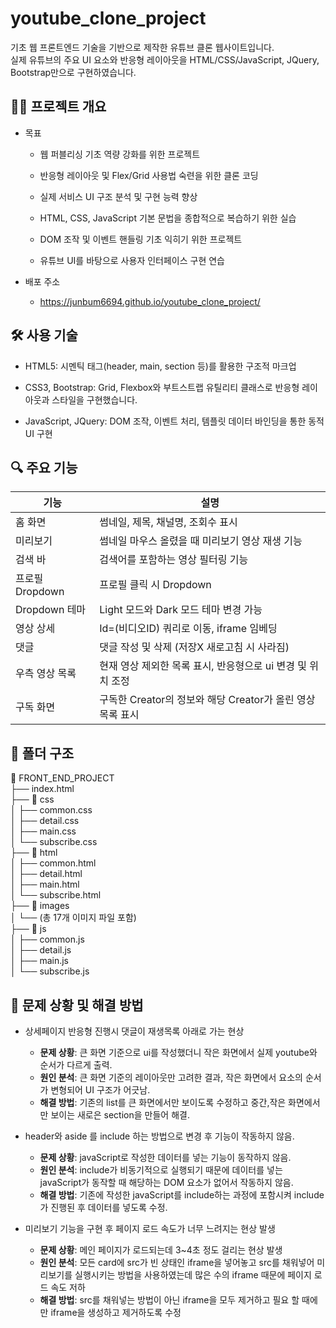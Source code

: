 # youtube_clone_project

기초 웹 프론트엔드 기술을 기반으로 제작한 유튜브 클론 웹사이트입니다.  
실제 유튜브의 주요 UI 요소와 반응형 레이아웃을 HTML/CSS/JavaScript, JQuery, Bootstrap만으로 구현하였습니다.

## 👩‍💻 프로젝트 개요

- 목표

  - 웹 퍼블리싱 기초 역량 강화를 위한 프로젝트

  - 반응형 레이아웃 및 Flex/Grid 사용법 숙련을 위한 클론 코딩

  - 실제 서비스 UI 구조 분석 및 구현 능력 향상

  - HTML, CSS, JavaScript 기본 문법을 종합적으로 복습하기 위한 실습

  - DOM 조작 및 이벤트 핸들링 기초 익히기 위한 프로젝트

  - 유튜브 UI를 바탕으로 사용자 인터페이스 구현 연습

- 배포 주소
  - https://junbum6694.github.io/youtube_clone_project/

## 🛠️ 사용 기술

- HTML5: 시멘틱 태그(header, main, section 등)를 활용한 구조적 마크업

- CSS3, Bootstrap: Grid, Flexbox와 부트스트랩 유틸리티 클래스로 반응형 레이아웃과 스타일을 구현했습니다.

- JavaScript, JQuery: DOM 조작, 이벤트 처리, 템플릿 데이터 바인딩을 통한 동적 UI 구현

## 🔍 주요 기능

| 기능            | 설명                                                        |
| --------------- | ----------------------------------------------------------- |
| 홈 화면         | 썸네일, 제목, 채널명, 조회수 표시                           |
| 미리보기        | 썸네일 마우스 올렸을 때 미리보기 영상 재생 기능             |
| 검색 바         | 검색어를 포함하는 영상 필터링 기능                          |
| 프로필 Dropdown | 프로필 클릭 시 Dropdown                                     |
| Dropdown 테마   | Light 모드와 Dark 모드 테마 변경 가능                       |
| 영상 상세       | Id=(비디오ID) 쿼리로 이동, iframe 임베딩                    |
| 댓글            | 댓글 작성 및 삭제 (저장X 새로고침 시 사라짐)                |
| 우측 영상 목록  | 현재 영상 제외한 목록 표시, 반응형으로 ui 변경 및 위치 조정 |
| 구독 화면       | 구독한 Creator의 정보와 해당 Creator가 올린 영상 목록 표시  |

## 🧱 폴더 구조

📁 FRONT_END_PROJECT  
├── index.html  
├── 📁 css  
│ ├── common.css  
│ ├── detail.css  
│ ├── main.css  
│ └── subscribe.css  
├── 📁 html  
│ ├── common.html  
│ ├── detail.html  
│ ├── main.html  
│ └── subscribe.html  
├── 📁 images  
│ └── (총 17개 이미지 파일 포함)  
├── 📁 js  
│ ├── common.js  
│ ├── detail.js  
│ ├── main.js  
│ └── subscribe.js

## 🎯 문제 상황 및 해결 방법

- 상세페이지 반응형 진행시 댓글이 재생목록 아래로 가는 현상

  - **문제 상황**: 큰 화면 기준으로 ui를 작성했더니 작은 화면에서 실제 youtube와 순서가 다르게 출력.
  - **원인 분석**: 큰 화면 기준의 레이아웃만 고려한 결과, 작은 화면에서 요소의 순서가 변형되어 UI 구조가 어긋남.
  - **해결 방법**: 기존의 list를 큰 화면에서만 보이도록 수정하고 중간,작은 화면에서만 보이는 새로은 section을 만들어 해결.

- header와 aside 를 include 하는 방법으로 변경 후 기능이 작동하지 않음.

  - **문제 상황**: javaScript로 작성한 데이터를 넣는 기능이 동작하지 않음.
  - **원인 분석**: include가 비동기적으로 실행되기 때문에 데이터를 넣는 javaScript가 동작할 때 해당하는 DOM 요소가 없어서 작동하지 않음.
  - **해결 방법**: 기존에 작성한 javaScript를 include하는 과정에 포함시켜 include가 진행된 후 데이터를 넣도록 수정.

- 미리보기 기능을 구현 후 페이지 로드 속도가 너무 느려지는 현상 발생
  - **문제 상황**: 메인 페이지가 로드되는데 3~4초 정도 걸리는 현상 발생
  - **원인 분석**: 모든 card에 src가 빈 상태인 iframe을 넣어놓고 src를 채워넣어 미리보기를 실행시키는 방법을 사용하였는데 많은 수의 iframe 때문에 페이지 로드 속도 저하
  - **해결 방법**: src를 채워넣는 방법이 아닌 iframe을 모두 제거하고 필요 할 때에만 iframe을 생성하고 제거하도록 수정
